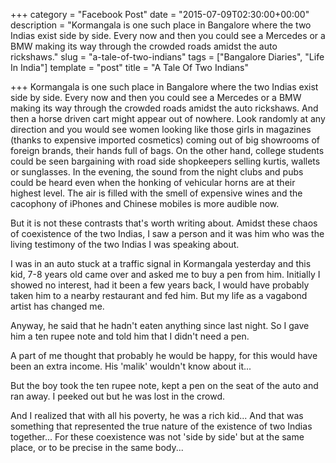 +++
category = "Facebook Post"
date = "2015-07-09T02:30:00+00:00"
description = "Kormangala is one such place in Bangalore where the two Indias exist side by side. Every now and then you could see a Mercedes or a BMW making its way through the crowded roads amidst the auto rickshaws."
slug = "a-tale-of-two-indians"
tags = ["Bangalore Diaries", "Life In India"]
template = "post"
title = "A Tale Of Two Indians"

+++
Kormangala is one such place in Bangalore where the two Indias exist side by side. Every now and then you could see a Mercedes or a BMW making its way through the crowded roads amidst the auto rickshaws. And then a horse driven cart might appear out of nowhere. Look randomly at any direction and you would see women looking like those girls in magazines (thanks to expensive imported cosmetics) coming out of big showrooms of foreign brands, their hands full of bags. On the other hand, college students could be seen bargaining with road side shopkeepers selling kurtis, wallets or sunglasses. In the evening, the sound from the night clubs and pubs could be heard even when the honking of vehicular horns are at their highest level. The air is filled with the smell of expensive wines and the cacophony of iPhones and Chinese mobiles is more audible now.

But it is not these contrasts that's worth writing about. Amidst these chaos of coexistence of the two Indias, I saw a person and it was him who was the living testimony of the two Indias I was speaking about.

I was in an auto stuck at a traffic signal in Kormangala yesterday and this kid, 7-8 years old came over and asked me to buy a pen from him. Initially I showed no interest, had it been a few years back, I would have probably taken him to a nearby restaurant and fed him. But my life as a vagabond artist has changed me.

Anyway, he said that he hadn't eaten anything since last night. So I gave him a ten rupee note and told him that I didn't need a pen.

A part of me thought that probably he would be happy, for this would have been an extra income. His 'malik' wouldn't know about it...

But the boy took the ten rupee note, kept a pen on the seat of the auto and ran away. I peeked out but he was lost in the crowd.

And I realized that with all his poverty, he was a rich kid... And that was something that represented the true nature of the existence of two Indias together... For these coexistence was not 'side by side' but at the same place, or to be precise in the same body...